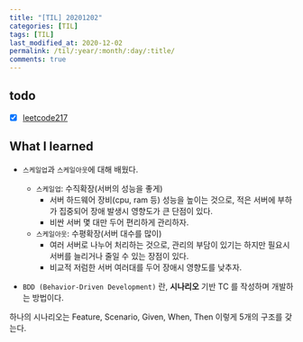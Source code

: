 ```yaml
---
title: "[TIL] 20201202"
categories: [TIL]
tags: [TIL]
last_modified_at: 2020-12-02
permalink: /til/:year/:month/:day/:title/
comments: true
---
```

## todo
- [X] [leetcode217](https://leetcode.com/problems/contains-duplicate/)

## What I learned
* `스케일업`과 `스케일아웃`에 대해 배웠다.
    * `스케일업`: 수직확장(서버의 성능을 좋게)
        - 서버 하드웨어 장비(cpu, ram 등) 성능을 높이는 것으로, 적은 서버에 부하가 집중되어 장애 발생시 영향도가 큰 단점이 있다.
        - 비싼 서버 몇 대만 두어 편리하게 관리하자.
    * `스케일아웃`: 수평확장(서버 대수를 많이)
        - 여러 서버로 나누어 처리하는 것으로, 관리의 부담이 있기는 하지만 필요시 서버를 늘리거나 줄일 수 있는 장점이 있다.
        - 비교적 저럼한 서버 여러대를 두어 장애시 영향도를 낮추자.

* `BDD (Behavior-Driven Development)` 란, **시나리오** 기반 TC 를 작성하며 개발하는 방법이다.

하나의 시나리오는 Feature, Scenario, Given, When, Then 이렇게 5개의 구조를 갖는다.







   